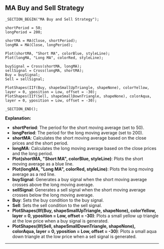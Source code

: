 ## MA Buy and Sell Strategy

```plaintext
_SECTION_BEGIN("MA Buy and Sell Strategy");

shortPeriod = 50;
longPeriod = 200;

shortMA = MA(Close, shortPeriod);
longMA = MA(Close, longPeriod);

Plot(shortMA, "Short MA", colorBlue, styleLine);
Plot(longMA, "Long MA", colorRed, styleLine);

buySignal = Cross(shortMA, longMA);
sellSignal = Cross(longMA, shortMA);
Buy = buySignal;
Sell = sellSignal;

PlotShapes(IIf(Buy, shapeSmallUpTriangle, shapeNone), colorYellow, layer = 0, yposition = Low, offset = -30);
PlotShapes(IIf(Sell, shapeSmallDownTriangle, shapeNone), colorAqua, layer = 0, yposition = Low, offset = -30);

_SECTION_END();
```

**Explanation:**
- **shortPeriod**: The period for the short moving average (set to 50).
- **longPeriod**: The period for the long moving average (set to 200).
- **shortMA**: Calculates the short moving average based on the close prices and the short period.
- **longMA**: Calculates the long moving average based on the close prices and the long period.
- **Plot(shortMA, "Short MA", colorBlue, styleLine)**: Plots the short moving average as a blue line.
- **Plot(longMA, "Long MA", colorRed, styleLine)**: Plots the long moving average as a red line.
- **buySignal**: Generates a buy signal when the short moving average crosses above the long moving average.
- **sellSignal**: Generates a sell signal when the short moving average crosses below the long moving average.
- **Buy**: Sets the buy condition to the buy signal.
- **Sell**: Sets the sell condition to the sell signal.
- **PlotShapes(IIf(Buy, shapeSmallUpTriangle, shapeNone), colorYellow, layer = 0, yposition = Low, offset = -30)**: Plots a small yellow up triangle at the low price when a buy signal is generated.
- **PlotShapes(IIf(Sell, shapeSmallDownTriangle, shapeNone), colorAqua, layer = 0, yposition = Low, offset = -30)**: Plots a small aqua down triangle at the low price when a sell signal is generated.

---